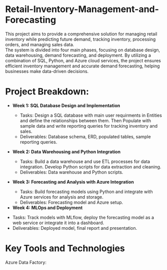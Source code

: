 # Retail-Inventory-Management-and-Forecasting
This project aims to provide a comprehensive solution for managing retail inventory while predicting future demand, tracking inventory, processing orders, and managing sales data. 
<br> The system is divided into four main phases, focusing on database design, data warehousing, demand forecasting, and deployment. By utilizing a combination of SQL, Python, and Azure cloud services, the project ensures efficient inventory management and accurate demand forecasting, helping businesses make data-driven decisions.


# Project Breakdown:


-  <b>Week 1: SQL Database Design and Implementation</b>
   * Tasks: Design a SQL database with main user requirments in Entities and define the relationships between them. Then Populate with sample data and write reporting queries for tracking inventory and sales.
    * Deliverables: Database schema, ERD, populated tables, sample reporting queries.



- <b> Week 2: Data Warehousing and Python Integration </b>
    - Tasks: Build a data warehouse and use ETL processes for data integration. Develop Python scripts for data extraction and cleaning.
   - Deliverables: Data warehouse and Python scripts.


- <b>Week 3: Forecasting and Analysis with Azure Integration</b>
  
   - Tasks: Build forecasting models using Python and integrate with Azure services for analysis and storage.
   - Deliverables: Forecasting model and Azure setup.

- <b>
  Week 4: MLOps and Deployment
</b>

  - Tasks: Track models with MLflow, deploy the forecasting model as a web service or integrate it into a dashboard.
  - Deliverables: Deployed model, final report and presentation.



# Key Tools and Technologies

Azure Data Factory:
